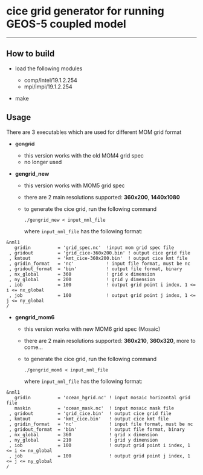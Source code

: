 # cice grid generator for running GEOS-5 coupled model

- - -

## How to build

- load the following modules

   * comp/intel/19.1.2.254 
   * mpi/impi/19.1.2.254 

- make 

## Usage

There are 3 executables which are used for different MOM grid format

- ~~gengrid~~

   * this version works with the old MOM4 grid spec
   * no longer used 

- **gengrid_new**

   * this version works with MOM5 grid spec
   * there are 2 main resolutions supported: **360x200**, **1440x1080**
   * to generate the cice grid, run the following command

       `./gengrid_new < input_nml_file`

     where `input_nml_file` has the following format:

```
&nml1 
   gridin          = 'grid_spec.nc'  !input mom grid spec file
 , gridout         = 'grid_cice-360x200.bin' ! output cice grid file 
 , kmtout          = 'kmt_cice-360x200.bin'  ! output cice kmt file 
 , gridin_format   = 'nc'            ! input file format, must be nc    
 , gridout_format  = 'bin'           ! output file format, binary
 , nx_global       = 360             ! grid x dimension
 , ny_global       = 200             ! grid y dimension
 , iob             = 100             ! output grid point i index, 1 <= i <= nx_global 
 , job             = 100             ! output grid point j index, 1 <= j <= ny_global
/
``` 

- **gengrid_mom6**

   * this version works with new MOM6 grid spec (Mosaic)
   * there are 2 main resolutions supported: **360x210**, **360x320**, more to come...
   * to generate the cice grid, run the following command

       `./gengrid_mom6 < input_nml_file`

     where `input_nml_file` has the following format:

```
&nml1 
   gridin          = 'ocean_hgrid.nc' ! input mosaic horizontal grid file 
   maskin          = 'ocean_mask.nc'  ! input mosaic mask file
 , gridout         = 'grid_cice.bin'  ! output cice grid file 
 , kmtout          = 'kmt_cice.bin'   ! output cice kmt file 
 , gridin_format   = 'nc'             ! input file format, must be nc    
 , gridout_format  = 'bin'            ! output file format, binary
 , nx_global       = 360              ! grid x dimension
 , ny_global       = 210              ! grid y dimension
 , iob             = 100              ! output grid point i index, 1 <= i <= nx_global 
 , job             = 100              ! output grid point j index, 1 <= j <= ny_global
/
``` 
 
 
 
